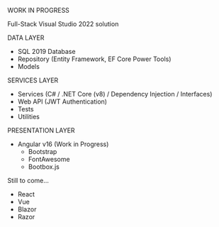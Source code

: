 WORK IN PROGRESS

Full-Stack Visual Studio 2022 solution

DATA LAYER
- SQL 2019 Database
- Repository (Entity Framework, EF Core Power Tools)
- Models

SERVICES LAYER
- Services (C# / .NET Core (v8) / Dependency Injection / Interfaces)
- Web API (JWT Authentication)
- Tests
- Utilities
  
PRESENTATION LAYER
- Angular v16 (Work in Progress)
  - Bootstrap
  - FontAwesome
  - Bootbox.js

Still to come...
  - React
  - Vue
  - Blazor
  - Razor
